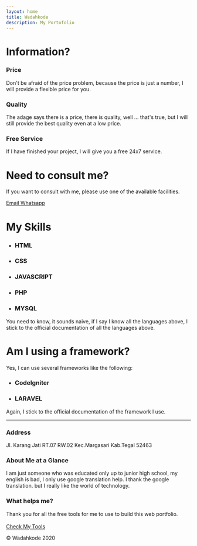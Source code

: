 ```yaml
---
layout: home
title: Wadahkode
description: My Portofolio
---
```


<!-- Component First -->
<div class="uk-container uk-text-center">
    <h1 class="uk-margin-medium-top">Information?</h1>
    <!-- Information -->
    <div class="uk-child-width-1-3@s uk-grid-match" uk-grid uk-grid uk-scrollspy="cls: uk-animation-fade; target: .uk-card; delay: 500; repeat: true">
        <div>
            <div class="uk-card uk-card-large uk-card-hover">
                <div class="uk-card-header">
                    <div class="uk-grid-small uk-flex-middle" uk-grid>
                        <div class="uk-width-expand">
                            <span class="uk-margin-remove-bottom" uk-icon="icon: credit-card; ratio: 2"></span>
                            <h3 class="uk-card-title uk-margin-remove-top">Price</h3>
                        </div>
                    </div>
                </div>
                <div class="uk-card-body">
                    <p>
                        Don't be afraid of the price problem, because the price is just a number, I will provide a flexible price for you.
                    </p>
                </div>
            </div>
        </div>
        <div>
            <div class="uk-card uk-card-large uk-card-hover">
                <div class="uk-card-header">
                    <div class="uk-grid-small uk-flex-middle" uk-grid>
                        <div class="uk-width-expand">
                            <span class="uk-margin-remove-bottom" uk-icon="icon: bolt; ratio: 2"></span>
                            <h3 class="uk-card-title uk-margin-remove-top">Quality</h3>
                        </div>
                    </div>
                </div>
                <div class="uk-card-body">
                    <p>
                        The adage says there is a price, there is quality, well ... that's true, but I will still provide the best quality even at a low price.
                    </p>
                </div>
            </div>
        </div>
        <div>
            <div class="uk-card uk-card-large uk-card-hover">
                <div class="uk-card-header">
                    <div class="uk-grid-small uk-flex-middle" uk-grid>
                        <div class="uk-width-expand">
                            <span class="uk-margin-remove-bottom" uk-icon="icon: code; ratio: 2"></span>
                            <h3 class="uk-card-title uk-margin-remove-top">Free Service</h3>
                        </div>
                    </div>
                </div>
                <div class="uk-card-body">
                    <p>
                        If I have finished your project, I will give you a free 24x7 service.
                    </p>
                </div>
            </div>
        </div>
    </div>
    <!-- End Information -->
</div>
<!-- End Component First -->

<!-- ContactUs -->
<div class="uk-card uk-card-primary uk-text-center uk-margin-large-top uk-margin-large-bottom">
    <div class="uk-card-body">
        <h1 class="uk-card-title">
            Need to consult me?
        </h1>
        <p>
            If you want to consult with me, please use one of the available facilities.
        </p>
        <a href="mailto:ayus.sahabat@gmail.com" class="uk-button uk-button-default" target="_blank">
            <span uk-icon="icon: mail;"></span>
            Email
        </a>
        <a href="https://api.whatsapp.com/send?phone=+628979320749" class="uk-button uk-button-default" target="_blank">
            <span uk-icon="icon: whatsapp;"></span>
            Whatsapp
        </a>
    </div>
</div>
<!-- End ContactUs -->

<!-- Component last -->
<div class="uk-container uk-text-center uk-margin-large-top uk-margin-large-bottom">
    <h1 class="uk-margin-large-bottom">My Skills</h1>
    <div class="uk-position-relative uk-visible-toggle uk-light" tabindex="-1" uk-slider>
        <ul class="uk-slider-items uk-child-width-1-2 uk-child-width-1-3@s uk-child-width-1-4@m uk-height-auto">
            <li class="uk-card">
                <div class="uk-card-header">
                    <div class="uk-grid-small uk-flex-middle" uk-grid>
                        <div class="uk-width-expand">
                            <span class="uk-margin-remove-bottom">
                                <i class="fab fa-html5 fa-fw fa-4x"></i>
                            </span>
                            <h3 class="uk-card-title uk-margin-remove-top">HTML</h3>
                        </div>
                    </div>
                </div>
            </li>
            <li class="uk-card">
                <div class="uk-card-header">
                    <div class="uk-grid-small uk-flex-middle" uk-grid>
                        <div class="uk-width-expand">
                            <span class="uk-margin-remove-bottom">
                                <i class="fab fa-css3 fa-fw fa-4x"></i>
                            </span>
                            <h3 class="uk-card-title uk-margin-remove-top">CSS</h3>
                        </div>
                    </div>
                </div>
            </li>
            <li class="uk-card">
                <div class="uk-card-header">
                    <div class="uk-grid-small uk-flex-middle" uk-grid>
                        <div class="uk-width-expand">
                            <span class="uk-margin-remove-bottom">
                                <i class="fab fa-js fa-fw fa-4x"></i>
                            </span>
                            <h3 class="uk-card-title uk-margin-remove-top">JAVASCRIPT</h3>
                        </div>
                    </div>
                </div>
            </li>
            <li class="uk-card">
                <div class="uk-card-header">
                    <div class="uk-grid-small uk-flex-middle" uk-grid>
                        <div class="uk-width-expand">
                            <span class="uk-margin-remove-bottom">
                                <i class="fab fa-php fa-fw fa-4x"></i>
                            </span>
                            <h3 class="uk-card-title uk-margin-remove-top">PHP</h3>
                        </div>
                    </div>
                </div>
            </li>
            <li class="uk-card">
                <div class="uk-card-header">
                    <div class="uk-grid-small uk-flex-middle" uk-grid>
                        <div class="uk-width-expand">
                            <span class="uk-margin-remove-bottom">
                                <i class="fas fa-server fa-fw fa-4x"></i>
                            </span>
                            <h3 class="uk-card-title uk-margin-remove-top">MYSQL</h3>
                        </div>
                    </div>
                </div>
            </li>
        </ul>
        <a class="uk-position-center-left uk-position-small uk-hidden-hover" href="#" uk-slidenav-previous uk-slider-item="previous"></a>
        <a class="uk-position-center-right uk-position-small uk-hidden-hover" href="#" uk-slidenav-next uk-slider-item="next"></a>
        <p>
            You need to know, it sounds naive, if I say I know all the languages above, I stick to the official documentation of all the languages above.
        </p>
    </div>
    <h1>Am I using a framework?</h1>
    <div class="uk-position-relative uk-visible-toggle uk-light" tabindex="-1" uk-slider>
        <p>Yes, I can use several frameworks like the following:</p>
        <ul class="uk-slider-items uk-child-width-1-2 uk-child-width-1-2@s uk-child-width-1-2@m uk-height-auto">
            <li class="uk-card">
                <div class="uk-card-header">
                    <div class="uk-grid-small uk-flex-middle" uk-grid>
                        <div class="uk-width-expand">
                            <span class="uk-margin-remove-bottom">
                                <i class="fab fa-free-code-camp fa-fw fa-4x"></i>
                            </span>
                            <h3 class="uk-card-title uk-margin-remove-top">CodeIgniter</h3>
                        </div>
                    </div>
                </div>
            </li>
            <li class="uk-card">
                <div class="uk-card-header">
                    <div class="uk-grid-small uk-flex-middle" uk-grid>
                        <div class="uk-width-expand">
                            <span class="uk-margin-remove-bottom">
                                <i class="fab fa-laravel fa-fw fa-4x"></i>
                            </span>
                            <h3 class="uk-card-title uk-margin-remove-top">LARAVEL</h3>
                        </div>
                    </div>
                </div>
            </li>
        </ul>
        <a class="uk-position-center-left uk-position-small uk-hidden-hover" href="#" uk-slidenav-previous uk-slider-item="previous"></a>
        <a class="uk-position-center-right uk-position-small uk-hidden-hover" href="#" uk-slidenav-next uk-slider-item="next"></a>
        <p>
            Again, I stick to the official documentation of the framework I use.
        </p>
    </div>
</div>
<!-- End Component last -->
<hr class="uk-divider-icon">
<footer class="uk-child-width-1-1@s" uk-grid>
    <div class="uk-light uk-padding-small uk-panel">
        <div class="uk-child-width-1-3@s uk-grid-match" uk-grid uk-grid uk-scrollspy="cls: uk-animation-fade; target: .uk-card; delay: 500; repeat: true">
            <div>
                <div class="uk-card uk-card-large uk-card-hover">
                    <div class="uk-card-body">
                        <h3 class="uk-card-title">Address</h3>
                        <p>
                            Jl. Karang Jati RT.07 RW.02 Kec.Margasari Kab.Tegal 52463
                        </p>
                    </div>
                </div>
            </div>
            <div>
                <div class="uk-card uk-card-large uk-card-hover">
                    <div class="uk-card-body">
                        <h3 class="uk-card-title">About Me at a Glance</h3>
                        <p>
                            I am just someone who was educated only up to junior high school, my english is bad, I only use google translation help.  I thank the google translation.  but I really like the world of technology.
                        </p>
                    </div>
                </div>
            </div>
            <div>
                <div class="uk-card uk-card-large uk-card-hover">
                    <div class="uk-card-body">
                        <h3 class="uk-card-title">What helps me?</h3>
                        <p>
                            Thank you for all the free tools for me to use to build this web portfolio.<br/><br/>
                            <a href="{{ site.url }}/tools" class="uk-button uk-button-primary">Check My Tools</a>
                        </p>
                    </div>
                </div>
            </div>
        </div>
        <p class="uk-text-center">&copy; Wadahkode 2020</p>
    </div>
</footer>